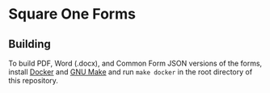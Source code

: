 # Square One Forms

## Building

To build PDF, Word (.docx), and Common Form JSON versions of the forms, install [Docker](https://www.docker.com) and [GNU Make](https://www.gnu.org/software/make/) and run `make docker` in the root directory of this repository.
